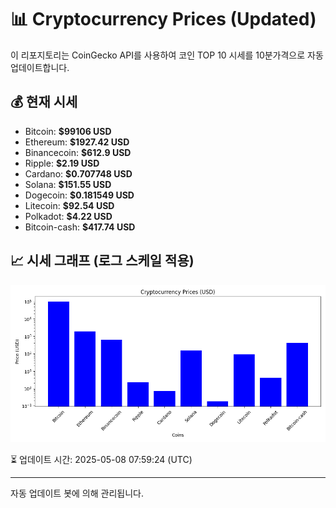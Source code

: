 
# 📊 Cryptocurrency Prices (Updated)

이 리포지토리는 CoinGecko API를 사용하여 코인 TOP 10 시세를 10분가격으로 자동 업데이트합니다.

## 💰 현재 시세
- Bitcoin: **$99106 USD**
- Ethereum: **$1927.42 USD**
- Binancecoin: **$612.9 USD**
- Ripple: **$2.19 USD**
- Cardano: **$0.707748 USD**
- Solana: **$151.55 USD**
- Dogecoin: **$0.181549 USD**
- Litecoin: **$92.54 USD**
- Polkadot: **$4.22 USD**
- Bitcoin-cash: **$417.74 USD**

## 📈 시세 그래프 (로그 스케일 적용)
![Crypto Prices](crypto_prices.png)

⏳ 업데이트 시간: 2025-05-08 07:59:24 (UTC)

---
자동 업데이트 봇에 의해 관리됩니다.
